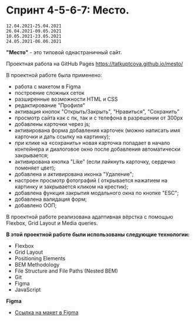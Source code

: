 #  Спринт 4-5-6-7: Место.
    12.04.2021-25.04.2021
    26.04.2021-09.05.2021 
    10.05.2021-23.05.2021
    24.05.2021-06.06.2021

**"Место"** - это типовой однастраничный сайт. 

Проектная работа на GitHub Pages https://tatkuptcova.github.io/mesto/

В проектной работе была применено:
* работа с макетом в Figma
* построение сложных сеток
* разширенные возможности HTML и CSS
* редактирование "Профиля"
* активация кнопок "Открыть/Закрыть", "Нравиться", "Сохранить"
* просмотр сайта как с пк, так и с телефона в разрешении от 300px
* добавлены карточки через js;
* активирована форма добавления карточек (можно написать имя карточки и дать ссылку на картинку);
* при клике на «сохранить» новая карточка попадает в начало контейнера и диалоговое окно после добавления автоматически   закрывается;
* активирована кнопка "Like" (если лайкнуть карточку, сердечко поменяет цвет);
* добавлена и активирована иконка "Удаление";
* настроен просмотр фотографий ( открывается нажатием на картинку и закрывается кликом на крестик);
* добавлена функция закрытия модального окна по кнопке "ESC";
* добавлена валидация форм;
* добавлено ООП;


В проектной работе реализована адаптивная вёрстка с помощью Flexbox, Grid Layout и Media queries.

**В этой проектной работе были использованы следующие технологии:**
* Flexbox 
* Grid Layout 
* Positioning Elements 
* BEM Methodology 
* File Structure and File Paths (Nested BEM) 
* Git 
* Figma 
* JavaScript


**Figma**

* [Ссылка на макет в Figma](https://www.figma.com/file/2cn9N9jSkmxD84oJik7xL7/JavaScript.-Sprint-4?node-id=0%3A1)
